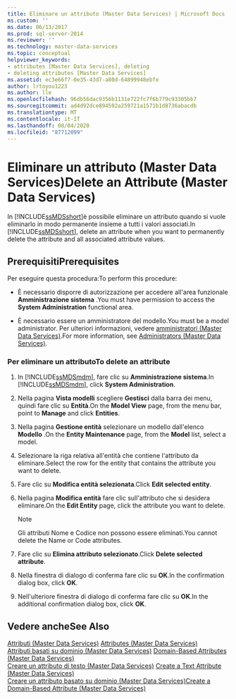 ```yaml
---
title: Eliminare un attributo (Master Data Services) | Microsoft Docs
ms.custom: ''
ms.date: 06/13/2017
ms.prod: sql-server-2014
ms.reviewer: ''
ms.technology: master-data-services
ms.topic: conceptual
helpviewer_keywords:
- attributes [Master Data Services], deleting
- deleting attributes [Master Data Services]
ms.assetid: ec3e66f7-0e35-43d7-a80d-64899948ebfe
author: lrtoyou1223
ms.author: lle
ms.openlocfilehash: 96db56dac9356b1131e722fc7f6b779c93305bb7
ms.sourcegitcommit: ad4d92dce894592a259721a1571b1d8736abacdb
ms.translationtype: MT
ms.contentlocale: it-IT
ms.lasthandoff: 08/04/2020
ms.locfileid: "87712099"
---
```

# <a name="delete-an-attribute-master-data-services"></a><span data-ttu-id="9db79-102">Eliminare un attributo (Master Data Services)</span><span class="sxs-lookup"><span data-stu-id="9db79-102">Delete an Attribute (Master Data Services)</span></span>
  <span data-ttu-id="9db79-103">In [!INCLUDE[ssMDSshort](../includes/ssmdsshort-md.md)]è possibile eliminare un attributo quando si vuole eliminarlo in modo permanente insieme a tutti i valori associati.</span><span class="sxs-lookup"><span data-stu-id="9db79-103">In [!INCLUDE[ssMDSshort](../includes/ssmdsshort-md.md)], delete an attribute when you want to permanently delete the attribute and all associated attribute values.</span></span>  
  
## <a name="prerequisites"></a><span data-ttu-id="9db79-104">Prerequisiti</span><span class="sxs-lookup"><span data-stu-id="9db79-104">Prerequisites</span></span>  
 <span data-ttu-id="9db79-105">Per eseguire questa procedura:</span><span class="sxs-lookup"><span data-stu-id="9db79-105">To perform this procedure:</span></span>  
  
-   <span data-ttu-id="9db79-106">È necessario disporre di autorizzazione per accedere all'area funzionale **Amministrazione sistema** .</span><span class="sxs-lookup"><span data-stu-id="9db79-106">You must have permission to access the **System Administration** functional area.</span></span>  
  
-   <span data-ttu-id="9db79-107">È necessario essere un amministratore del modello.</span><span class="sxs-lookup"><span data-stu-id="9db79-107">You must be a model administrator.</span></span> <span data-ttu-id="9db79-108">Per ulteriori informazioni, vedere [amministratori &#40;Master Data Services&#41;](administrators-master-data-services.md).</span><span class="sxs-lookup"><span data-stu-id="9db79-108">For more information, see [Administrators &#40;Master Data Services&#41;](administrators-master-data-services.md).</span></span>  
  
### <a name="to-delete-an-attribute"></a><span data-ttu-id="9db79-109">Per eliminare un attributo</span><span class="sxs-lookup"><span data-stu-id="9db79-109">To delete an attribute</span></span>  
  
1.  <span data-ttu-id="9db79-110">In [!INCLUDE[ssMDSmdm](../includes/ssmdsmdm-md.md)], fare clic su **Amministrazione sistema**.</span><span class="sxs-lookup"><span data-stu-id="9db79-110">In [!INCLUDE[ssMDSmdm](../includes/ssmdsmdm-md.md)], click **System Administration**.</span></span>  
  
2.  <span data-ttu-id="9db79-111">Nella pagina **Vista modelli** scegliere **Gestisci** dalla barra dei menu, quindi fare clic su **Entità**.</span><span class="sxs-lookup"><span data-stu-id="9db79-111">On the **Model View** page, from the menu bar, point to **Manage** and click **Entities**.</span></span>  
  
3.  <span data-ttu-id="9db79-112">Nella pagina **Gestione entità** selezionare un modello dall'elenco **Modello** .</span><span class="sxs-lookup"><span data-stu-id="9db79-112">On the **Entity Maintenance** page, from the **Model** list, select a model.</span></span>  
  
4.  <span data-ttu-id="9db79-113">Selezionare la riga relativa all'entità che contiene l'attributo da eliminare.</span><span class="sxs-lookup"><span data-stu-id="9db79-113">Select the row for the entity that contains the attribute you want to delete.</span></span>  
  
5.  <span data-ttu-id="9db79-114">Fare clic su **Modifica entità selezionata**.</span><span class="sxs-lookup"><span data-stu-id="9db79-114">Click **Edit selected entity**.</span></span>  
  
6.  <span data-ttu-id="9db79-115">Nella pagina **Modifica entità** fare clic sull'attributo che si desidera eliminare.</span><span class="sxs-lookup"><span data-stu-id="9db79-115">On the **Edit Entity** page, click the attribute you want to delete.</span></span>  
  
    > [!NOTE]  
    >  <span data-ttu-id="9db79-116">Gli attributi Nome e Codice non possono essere eliminati.</span><span class="sxs-lookup"><span data-stu-id="9db79-116">You cannot delete the Name or Code attributes.</span></span>  
  
7.  <span data-ttu-id="9db79-117">Fare clic su **Elimina attributo selezionato**.</span><span class="sxs-lookup"><span data-stu-id="9db79-117">Click **Delete selected attribute**.</span></span>  
  
8.  <span data-ttu-id="9db79-118">Nella finestra di dialogo di conferma fare clic su **OK**.</span><span class="sxs-lookup"><span data-stu-id="9db79-118">In the confirmation dialog box, click **OK**.</span></span>  
  
9. <span data-ttu-id="9db79-119">Nell'ulteriore finestra di dialogo di conferma fare clic su **OK**.</span><span class="sxs-lookup"><span data-stu-id="9db79-119">In the additional confirmation dialog box, click **OK**.</span></span>  
  
## <a name="see-also"></a><span data-ttu-id="9db79-120">Vedere anche</span><span class="sxs-lookup"><span data-stu-id="9db79-120">See Also</span></span>  
 <span data-ttu-id="9db79-121">[Attributi &#40;Master Data Services&#41;](../../2014/master-data-services/attributes-master-data-services.md) </span><span class="sxs-lookup"><span data-stu-id="9db79-121">[Attributes &#40;Master Data Services&#41;](../../2014/master-data-services/attributes-master-data-services.md) </span></span>  
 <span data-ttu-id="9db79-122">[Attributi basati su dominio &#40;Master Data Services&#41;](../../2014/master-data-services/domain-based-attributes-master-data-services.md) </span><span class="sxs-lookup"><span data-stu-id="9db79-122">[Domain-Based Attributes &#40;Master Data Services&#41;](../../2014/master-data-services/domain-based-attributes-master-data-services.md) </span></span>  
 <span data-ttu-id="9db79-123">[Creare un attributo di testo &#40;Master Data Services&#41;](../../2014/master-data-services/create-a-text-attribute-master-data-services.md) </span><span class="sxs-lookup"><span data-stu-id="9db79-123">[Create a Text Attribute &#40;Master Data Services&#41;](../../2014/master-data-services/create-a-text-attribute-master-data-services.md) </span></span>  
 [<span data-ttu-id="9db79-124">Creare un attributo basato su dominio &#40;Master Data Services&#41;</span><span class="sxs-lookup"><span data-stu-id="9db79-124">Create a Domain-Based Attribute &#40;Master Data Services&#41;</span></span>](../../2014/master-data-services/create-a-domain-based-attribute-master-data-services.md)  
  
  
